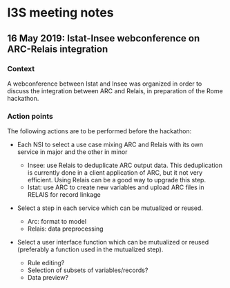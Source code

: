 # I3S meeting notes

## 16 May 2019: Istat-Insee webconference on ARC-Relais integration

### Context

A webconference between Istat and Insee was organized in order to discuss the integration between ARC and Relais, in preparation of the Rome hackathon.
 
### Action points

The following actions are to be performed before the hackathon:

  * Each NSI to select a use case mixing ARC and Relais with its own service in major and the other in minor
    * Insee: use Relais to deduplicate ARC output data. This deduplication is currently done in a client application of ARC, but it not very efficient. Using Relais can be a good way to upgrade this step.
    * Istat: use ARC to create new variables and upload ARC files in RELAIS for record linkage

 * Select a step in each service which can be mutualized or reused.
    * Arc: format to model
    * Relais: data preprocessing

  * Select a user interface function which can be mutualized or reused (preferably a function used in the mutualized step).
    * Rule editing?
    * Selection of subsets of variables/records? 
    * Data preview? 
